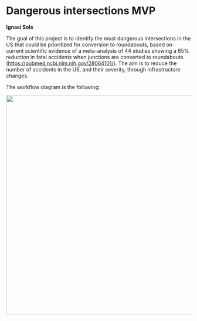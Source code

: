 # Dangerous intersections MVP

**Ignasi Sols**

The goal of this project is to identify the most dangerous intersections in the US that could be prioritized for conversion to roundabouts, based on current scientific evidence of a meta-analysis of 44 studies showing a 65% reduction in fatal accidents when junctions are converted to roundabouts. (https://pubmed.ncbi.nlm.nih.gov/28064101/). The aim is to reduce the number of accidents in the US, and their severity, through infrastructure changes. 

The workflow diagram is the following: 

<img
src="https://github.com/ignasisols/metis_DataEngineering_project/blob/main/workflow_diagram.jpeg" width="600px" />

